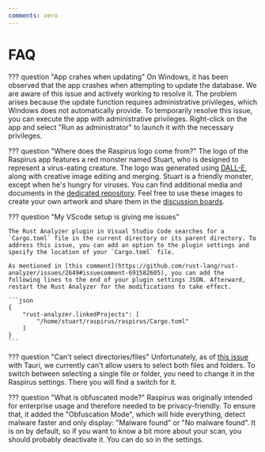 ```yaml
---
comments: vero
---
```


# FAQ

??? question "App crahes when updating" On Windows, it has been observed that the app crashes when attempting to update the database. We are aware of this issue and actively working to resolve it. The problem arises because the update function requires administrative privileges, which Windows does not automatically provide. To temporarily resolve this issue, you can execute the app with administrative privileges. Right-click on the app and select "Run as administrator" to launch it with the necessary privileges.

??? question "Where does the Raspirus logo come from?" The logo of the Raspirus app features a red monster named Stuart, who is designed to represent a virus-eating creature. The logo was generated using [DALL-E](https://openai.com/product/dall-e-2), along with creative image editing and merging. Stuart is a friendly monster, except when he's hungry for viruses. You can find additional media and documents in the [dedicated repository](https://github.com/Raspirus/media). Feel free to use these images to create your own artwork and share them in the [discussion boards](https://github.com/orgs/Raspirus/discussions).

??? question "My VScode setup is giving me issues"

    The Rust Analyzer plugin in Visual Studio Code searches for a `Cargo.toml` file in the current directory or its parent directory. To address this issue, you can add an option to the plugin settings and specify the location of your `Cargo.toml` file.
    
    As mentioned in [this comment](https://github.com/rust-lang/rust-analyzer/issues/2649#issuecomment-691582605), you can add the following lines to the end of your plugin settings JSON. Afterward, restart the Rust Analyzer for the modifications to take effect.

    ```json
    {
        "rust-analyzer.linkedProjects": [
            "/home/stuart/raspirus/raspirus/Cargo.toml"
        ]
    }
    ```

??? question "Can't select directories/files" Unfortunately, as of [this issue](https://github.com/tauri-apps/tauri/issues/5405) with Tauri, we currently can't allow users to select both files and folders. To switch between selecting a single file or folder, you need to change it in the Raspirus settings. There you will find a switch for it.

??? question "What is obfuscated mode?" Raspirus was originally intended for enterprise usage and therefore needed to be privacy-friendly. To ensure that, it added the "Obfuscation Mode", which will hide everything, detect malware faster and only display: "Malware found" or "No malware found". It is on by default, so if you want to know a bit more about your scan, you should probably deactivate it. You can do so in the settings.
